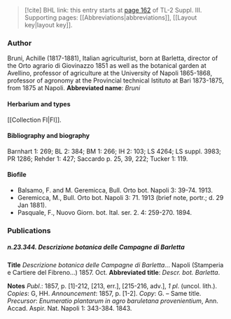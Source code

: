 > [!cite] BHL link: this entry starts at [page 162](https://www.biodiversitylibrary.org/page/33266469) of TL-2 Suppl. III.
> Supporting pages: [[Abbreviations|abbreviations]], [[Layout key|layout key]].

### Author

Bruni, Achille (1817-1881), Italian agriculturist, born at Barletta, director of the Orto agrario di Giovinazzo 1851 as well as the botanical garden at Avellino, professor of agriculture at the University of Napoli 1865-1868, professor of agronomy at the Provincial technical Istituto at Bari 1873-1875, from 1875 at Napoli. 
**Abbreviated name**: *Bruni*

#### Herbarium and types

[[Collection FI|FI]].

#### Bibliography and biography

Barnhart 1: 269; BL 2: 384; BM 1: 266; IH 2: 103; LS 4264; LS suppl. 3983; PR 1286; Rehder 1: 427; Saccardo p. 25, 39, 222; Tucker 1: 119.

#### Biofile

- Balsamo, F. and M. Geremicca, Bull. Orto bot. Napoli 3: 39-74. 1913.
- Geremicca, M., Bull. Orto bot. Napoli 3: 71. 1913 (brief note, portr.; d. 29 Jan 1881).
- Pasquale, F., Nuovo Giorn. bot. Ital. ser. 2. 4: 259-270. 1894.

### Publications

##### n.23.344. Descrizione botanica delle Campagne di Barletta

**Title**
*Descrizione botanica delle Campagne di Barletta*... Napoli (Stamperia e Cartiere del Fibreno...) 1857. Oct.
**Abbreviated title**: *Descr. bot. Barletta*.

**Notes**
*Publ*.: 1857, p. \[1\]-212, \[213, err.\], \[215-216, adv.\], *1 pl*. (uncol. lith.). *Copies*: G, HH.
*Announcement*: 1857, p. \[1-2\]. *Copy*: G. – Same title.
*Precursor*: *Enumeratio plantarum in agro baruletana provenientium*, Ann. Accad. Aspir. Nat. Napoli 1: 343-384. 1843.

